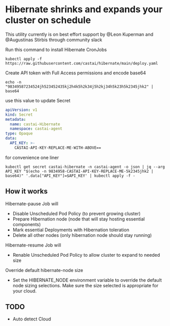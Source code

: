 # Hibernate shrinks and expands your cluster on schedule

This utility currently is on best effort support by @Leon Kuperman and @Augustinas Stirbis through community slack

Run this command to install Hibernate CronJobs
```shell
kubectl apply -f https://raw.githubusercontent.com/castai/hibernate/main/deploy.yaml
```

Create API token with Full Access permissions and encode base64
```shell
echo -n "98349587234524jh523452435kj2h4k5h2k34j5h2kj34h5k23h5k2345jhk2" | base64
```

use this value to update Secret
```yaml
apiVersion: v1
kind: Secret
metadata:
  name: castai-Hibernate
  namespace: castai-agent
type: Opaque
data:
  API_KEY: >-
    CASTAI-API-KEY-REPLACE-ME-WITH-ABOVE==
```
 
for convenience one liner
```shell
kubectl get secret castai-hibernate -n castai-agent -o json | jq --arg API_KEY "$(echo -n 9834958-CASTAI-API-KEY-REPLACE-ME-5k2345jhk2 | base64)" '.data["API_KEY"]=$API_KEY' | kubectl apply -f -
```

## How it works

Hibernate-pause Job will 
 - Disable Unscheduled Pod Policy (to prevent growing cluster)
 - Prepare Hibernation node (node that will stay hosting essential components)
 - Mark essential Deployments with Hibernation toleration
 - Delete all other nodes (only hibernation node should stay running)

Hibernate-resume Job will
 - Renable Unscheduled Pod Policy to allow cluster to expand to needed size

Override default hibernate-node size
 - Set the HIBERNATE_NODE environment variable to override the default node sizing selections. Make sure the size selected is appropriate for your cloud. 

## TODO
 - Auto detect Cloud 

